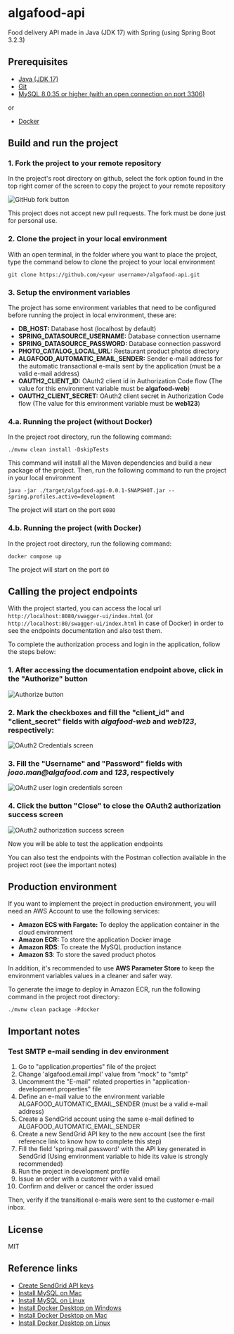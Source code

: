 # algafood-api

Food delivery API made in Java (JDK 17) with Spring (using Spring Boot 3.2.3)

## Prerequisites
- [Java (JDK 17)](https://www.oracle.com/java/technologies/javase/jdk17-archive-downloads.html)
- [Git](https://git-scm.com/downloads)
- [MySQL 8.0.35 or higher (with an open connection on port 3306)](https://dev.mysql.com/downloads/windows/installer/)

or 

- [Docker](https://www.docker.com/)

## Build and run the project
### 1. Fork the project to your remote repository
In the project's root directory on github, select the fork option found in the top right corner of the screen to copy the project to your remote repository

![GitHub fork button](https://docs.github.com/assets/cb-40742/mw-1440/images/help/repository/fork-button.webp)

This project does not accept new pull requests. The fork must be done just for personal use.

### 2. Clone the project in your local environment
With an open terminal, in the folder where you want to place the project, type the command below to clone the project to your local environment

```
git clone https://github.com/<your username>/algafood-api.git
```

### 3. Setup the environment variables 
The project has some environment variables that need to be configured before running the project in local environment, these are:

- **DB_HOST:** Database host (localhost by default)
- **SPRING_DATASOURCE_USERNAME:** Database connection username
- **SPRING_DATASOURCE_PASSWORD:** Database connection password
- **PHOTO_CATALOG_LOCAL_URL:** Restaurant product photos directory
- **ALGAFOOD_AUTOMATIC_EMAIL_SENDER:** Sender e-mail address for the automatic transactional e-mails sent by the application (must be a valid e-mail address)
- **OAUTH2_CLIENT_ID:** OAuth2 client id in Authorization Code flow (The value for this environment variable must be **algafood-web**)
- **OAUTH2_CLIENT_SECRET:** OAuth2 client secret in Authorization Code flow (The value for this environment variable must be **web123**)

### 4.a. Running the project (without Docker)
In the project root directory, run the following command:

```
./mvnw clean install -DskipTests
```

This command will install all the Maven dependencies and build a new package of the project.
Then, run the following command to run the project in your local environment

```
java -jar ./target/algafood-api-0.0.1-SNAPSHOT.jar --spring.profiles.active=development
```

The project will start on the port ```8080```

### 4.b. Running the project (with Docker)
In the project root directory, run the following command:

```
docker compose up
```

The project will start on the port ```80```

## Calling the project endpoints
With the project started, you can access the local url ```http://localhost:8080/swagger-ui/index.html``` (or ```http://localhost:80/swagger-ui/index.html``` in case of Docker) in order to see the endpoints documentation and also test them.

To complete the authorization process and login in the application, follow the steps below:

### 1. After accessing the documentation endpoint above, click in the "Authorize" button
![Authorize button](https://i.stack.imgur.com/ULVnQ.png)

### 2. Mark the checkboxes and fill the "client_id" and "client_secret" fields with _algafood-web_ and _web123_, respectively:
![OAuth2 Credentials screen](https://snipboard.io/M1gJcp.jpg)

### 3. Fill the "Username" and "Password" fields with _joao.man@algafood.com_ and _123_, respectively
![OAuth2 user login credentials screen](https://snipboard.io/JOkgai.jpg) 

### 4. Click the button "Close" to close the OAuth2 authorization success screen 
![OAuth2 authorization success screen](https://snipboard.io/B5P0Sg.jpg)

Now you will be able to test the application endpoints

You can also test the endpoints with the Postman collection available in the project root (see the important notes)

## Production environment
If you want to implement the project in production environment, you will need an AWS Account to use the following services:
- **Amazon ECS with Fargate:** To deploy the application container in the cloud environment
- **Amazon ECR:** To store the application Docker image
- **Amazon RDS**: To create the MySQL production instance
- **Amazon S3**: To store the saved product photos

In addition, it's recommended to use **AWS Parameter Store** to keep the environment variables values in a cleaner and safer way.

To generate the image to deploy in Amazon ECR, run the following command in the project root directory:
```
./mvnw clean package -Pdocker
```

## Important notes
### Test SMTP e-mail sending in dev environment
1. Go to "application.properties" file of the project
2. Change 'algafood.email.impl' value from "mock" to "smtp"
3. Uncomment the "E-mail" related properties in "application-development.properties" file
4. Define an e-mail value to the environment variable ALGAFOOD_AUTOMATIC_EMAIL_SENDER (must be a valid e-mail address)
5. Create a SendGrid account using the same e-mail defined to ALGAFOOD_AUTOMATIC_EMAIL_SENDER
6. Create a new SendGrid API key to the new account (see the first reference link to know how to complete this step)
7. Fill the field 'spring.mail.password' with the API key generated in SendGrid (Using environment variable to hide its value is strongly recommended)
8. Run the project in development profile
9. Issue an order with a customer with a valid email
10. Confirm and deliver or cancel the order issued

Then, verify if the transitional e-mails were sent to the customer e-mail inbox.

## License

MIT

## Reference links
- [Create SendGrid API keys](https://docs.sendgrid.com/api-reference/api-keys/create-api-keys)
- [Install MySQL on Mac](https://dev.mysql.com/doc/mysql-installation-excerpt/8.3/en/macos-installation-pkg.html)
- [Install MySQL on Linux](https://dev.mysql.com/doc/refman/8.0/en/linux-installation.html)
- [Install Docker Desktop on Windows](https://docs.docker.com/desktop/install/windows-install/)
- [Install Docker Desktop on Mac](https://docs.docker.com/desktop/install/mac-install/)
- [Install Docker Desktop on Linux](https://docs.docker.com/desktop/install/linux-install/) 
